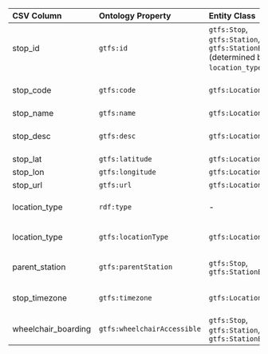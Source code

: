 | CSV Column | Ontology Property | Entity Class | Related Entity Class | Subject Generation | Join Condition | Datatype | Function Name | Function Output |
| :--- | :--- | :--- | :--- | :--- | :--- | :--- | :--- | :--- |
| stop_id | `gtfs:id` | `gtfs:Stop`, `gtfs:Station`, or `gtfs:StationEntrance` (determined by `location_type`) | - | `http://transport.linkeddata.es/resource/Location/{stop_id}` | - | `xsd:string` | - | - |
| stop_code | `gtfs:code` | `gtfs:Location` | - | `http://transport.linkeddata.es/resource/Location/{stop_id}` | Where `stop_code` is not empty. | `xsd:string` | - | - |
| stop_name | `gtfs:name` | `gtfs:Location` | - | `http://transport.linkeddata.es/resource/Location/{stop_id}` | - | `foaf:name` | - | - |
| stop_desc | `gtfs:desc` | `gtfs:Location` | - | `http://transport.linkeddata.es/resource/Location/{stop_id}` | Where `stop_desc` is not empty. | `xsd:string` | - | - |
| stop_lat | `gtfs:latitude` | `gtfs:Location` | - | `http://transport.linkeddata.es/resource/Location/{stop_id}` | - | `geo:lat` | - | - |
| stop_lon | `gtfs:longitude` | `gtfs:Location` | - | `http://transport.linkeddata.es/resource/Location/{stop_id}` | - | `geo:long` | - | - |
| stop_url | `gtfs:url` | `gtfs:Location` | - | `http://transport.linkeddata.es/resource/Location/{stop_id}` | - | `foaf:page` | - | - |
| location_type | `rdf:type` | - | `gtfs:Stop`, `gtfs:Station`, or `gtfs:StationEntrance` | `http://transport.linkeddata.es/resource/Location/{stop_id}` | - | - | | |
| location_type | `gtfs:locationType` | `gtfs:Location` | `skos:Concept` | `http://transport.linkeddata.es/resource/Location/{stop_id}` | - | - | `map_location_type` | `http://transport.linkeddata.es/kos/location-type/{value}` where value is `stop`, `station`, or `entrance-exit` |
| parent_station | `gtfs:parentStation` | `gtfs:Stop`, `gtfs:StationEntrance` | `gtfs:Station` | `http://transport.linkeddata.es/resource/Location/{stop_id}` | Where `parent_station` is not empty. | - | - | - |
| stop_timezone | `gtfs:timezone` | `gtfs:Location` | - | `http://transport.linkeddata.es/resource/Location/{stop_id}` | Where `stop_timezone` is not empty. | `xsd:string` | - | - |
| wheelchair_boarding | `gtfs:wheelchairAccessible` | `gtfs:Stop`, `gtfs:Station`, `gtfs:StationEntrance` | `skos:Concept` | `http://transport.linkeddata.es/resource/Location/{stop_id}` | - | - | `map_wheelchair_boarding` | `http://transport.linkeddata.es/kos/wheelchair-accesible/{value}` where value is `no-information`, `accesible`, or `inaccesible` |
